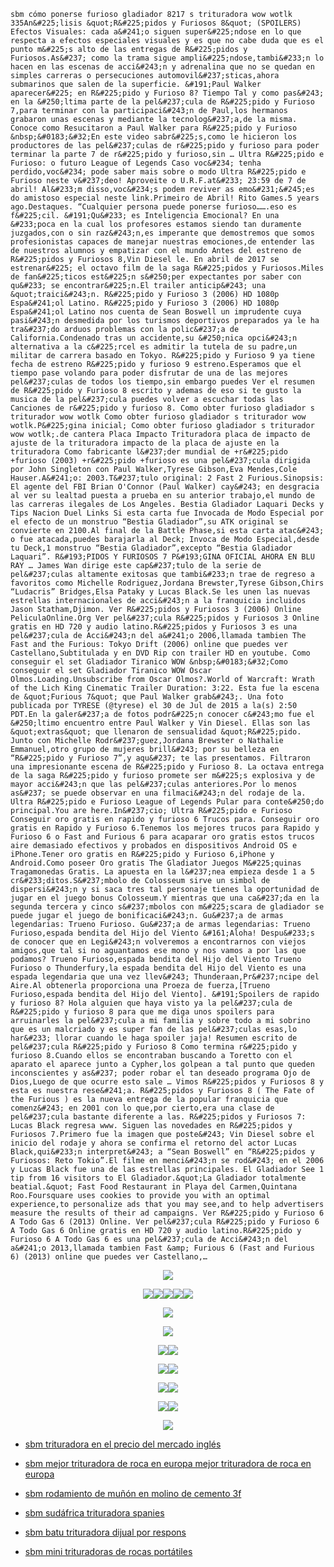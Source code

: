 
```
sbm cómo ponerse furioso gladiador 8217 s trituradora wow wotlk 335An&#225;lisis &quot;R&#225;pidos y Furiosos 8&quot; (SPOILERS) Efectos Visuales: cada a&#241;o siguen super&#225;ndose en lo que respecta a efectos especiales visuales y es que no cabe duda que es el punto m&#225;s alto de las entregas de R&#225;pidos y Furiosos.As&#237; como la trama sigue ampli&#225;ndose,tambi&#233;n lo hacen en las escenas de acci&#243;n y adrenalina que no se quedan en simples carreras o persecuciones automovil&#237;sticas,ahora submarinos que salen de la superficie. &#191;Paul Walker aparecer&#225; en R&#225;pido y Furioso 8? Tiempo Tal y como pas&#243; en la &#250;ltima parte de la pel&#237;cula de R&#225;pido y Furioso 7,para terminar con la participaci&#243;n de Paul,los hermanos grabaron unas escenas y mediante la tecnolog&#237;a,de la misma. Conoce como Resucitaron a Paul Walker para R&#225;pido y Furioso &nbsp;&#0183;&#32;En este video sabr&#225;s,como le hicieron los productores de las pel&#237;culas de r&#225;pido y furioso para poder terminar la parte 7 de r&#225;pido y furioso,sin … Ultra R&#225;pido e Furioso: o futuro League of Legends Caso voc&#234; tenha perdido,voc&#234; pode saber mais sobre o modo Ultra R&#225;pido e Furioso neste v&#237;deo! Aproveite o U.R.F.at&#233; 23:59 de 7 de abril! Al&#233;m disso,voc&#234;s podem reviver as emo&#231;&#245;es do amistoso especial neste link.Primeiro de Abril! Rito Games.5 years ago.Destaques. “Cualquier persona puede ponerse furioso…….eso es f&#225;cil. &#191;Qu&#233; es Inteligencia Emocional? En una &#233;poca en la cual los profesores estamos siendo tan duramente juzgados,con o sin raz&#243;n,es imperante que demostremos que somos profesionistas capaces de manejar nuestras emociones,de entender las de nuestros alumnos y empatizar con el mundo Antes del estreno de R&#225;pidos y Furiosos 8,Vin Diesel le. En abril de 2017 se estrenar&#225; el octavo film de la saga R&#225;pidos y Furiosos.Miles de fan&#225;ticos est&#225;n s&#250;per expectantes por saber con qu&#233; se encontrar&#225;n.El trailer anticip&#243; una &quot;traici&#243;n. R&#225;pido y Furioso 3 (2006) HD 1080p Espa&#241;ol Latino. R&#225;pido y Furioso 3 (2006) HD 1080p Espa&#241;ol Latino nos cuenta de Sean Boswell un imprudente cuya pasi&#243;n desmedida por los turismos deportivos preparados ya le ha tra&#237;do arduos problemas con la polic&#237;a de California.Condenado tras un accidente,su &#250;nica opci&#243;n alternativa a la c&#225;rcel es admitir la tutela de su padre,un militar de carrera basado en Tokyo. R&#225;pido y Furioso 9 ya tiene fecha de estreno R&#225;pido y furioso 9 estreno.Esperamos que el tiempo pase volando para poder disfrutar de una de las mejores pel&#237;culas de todos los tiempo,sin embargo puedes Ver el resumen de R&#225;pido y Furioso 8 escrito y ademas de eso si te gusto la musica de la pel&#237;cula puedes volver a escuchar todas las Canciones de r&#225;pido y furioso 8. Como obter furioso gladiador s triturador wow wotlk Como obter furioso gladiador s triturador wow wotlk.P&#225;gina inicial; Como obter furioso gladiador s triturador wow wotlk;.de cantera Placa Impacto Trituradora placa de impacto de ajuste de la trituradora impacto de la placa de ajuste en la trituradora Como fabricante l&#237;der mundial de +r&#225;pido +furioso (2003) +r&#225;pido +furioso es una pel&#237;cula dirigida por John Singleton con Paul Walker,Tyrese Gibson,Eva Mendes,Cole Hauser.A&#241;o: 2003.T&#237;tulo original: 2 Fast 2 Furious.Sinopsis: El agente del FBI Brian O'Connor (Paul Walker) cay&#243; en desgracia al ver su lealtad puesta a prueba en su anterior trabajo,el mundo de las carreras ilegales de Los Angeles. Bestia Gladiador Laquari Decks y Tips Nacion Duel Links Si esta carta fue Invocada de Modo Especial por el efecto de un monstruo “Bestia Gladiador”,su ATK original se convierte en 2100.Al final de la Battle Phase,si esta carta atac&#243; o fue atacada,puedes barajarla al Deck; Invoca de Modo Especial,desde tu Deck,1 monstruo “Bestia Gladiador”,excepto “Bestia Gladiador Laquari”. R&#193;PIDOS Y FURIOSOS 7 P&#193;GINA OFICIAL AHORA EN BLU RAY … James Wan dirige este cap&#237;tulo de la serie de pel&#237;culas altamente exitosas que tambi&#233;n trae de regreso a favoritos como Michelle Rodriguez,Jordana Brewster,Tyrese Gibson,Chirs “Ludacris” Bridges,Elsa Pataky y Lucas Black.Se les unen las nuevas estrellas internacionales de acci&#243;n a la franquicia incluidos Jason Statham,Djimon. Ver R&#225;pidos y Furiosos 3 (2006) Online PeliculaOnline.Org Ver pel&#237;cula R&#225;pidos y Furiosos 3 Online gratis en HD 720 y audio latino.R&#225;pidos y Furiosos 3 es una pel&#237;cula de Acci&#243;n del a&#241;o 2006,llamada tambien The Fast and the Furious: Tokyo Drift (2006) online que puedes ver Castellano,Subtitulada y en DVD Rip con trailer HD en youtube. Como conseguir el set Gladiador Tiranico WOW &nbsp;&#0183;&#32;Como conseguir el set Gladiador Tiranico WOW Oscar Olmos.Loading.Unsubscribe from Oscar Olmos?.World of Warcraft: Wrath of the Lich King Cinematic Trailer Duration: 3:22. Esta fue la escena de &quot;Furious 7&quot; que Paul Walker grab&#243;. Una foto publicada por TYRESE (@tyrese) el 30 de Jul de 2015 a la(s) 2:50 PDT.En la galer&#237;a de fotos podr&#225;n conocer c&#243;mo fue el &#250;ltimo encuentro entre Paul Walker y Vin Diesel. Ellas son las &quot;extras&quot; que llenaron de sensualidad &quot;R&#225;pido. Junto con Michelle Rodr&#237;guez,Jordana Brewster o Nathalie Emmanuel,otro grupo de mujeres brill&#243; por su belleza en “R&#225;pido y Furioso 7”,y aqu&#237; te las presentamos. Filtraron una impresionante escena de R&#225;pido y Furioso 8. La octava entrega de la saga R&#225;pido y furioso promete ser m&#225;s explosiva y de mayor acci&#243;n que las pel&#237;culas anteriores.Por lo menos as&#237; se puede observar en una filmaci&#243;n del rodaje de la. Ultra R&#225;pido e Furioso League of Legends Pular para conte&#250;do principal.You are here.In&#237;cio; Ultra R&#225;pido e Furioso Conseguir oro gratis en rapido y furioso 6 Trucos para. Conseguir oro gratis en Rapido y Furioso 6.Tenemos los mejores trucos para Rapido y Furioso 6 o Fast and Furious 6 para acaparar oro gratis estos trucos aire demasiado efectivos y probados en dispositivos Android OS e iPhone.Tener oro gratis en R&#225;pido y Furioso 6,iPhone y Android.Como poseer Oro gratis The Gladiator Juegos M&#225;quinas Tragamonedas Gratis. La apuesta en la l&#237;nea empieza desde 1 a 5 cr&#233;ditos.S&#237;mbolo de Colosseum sirve un simbol de dispersi&#243;n y si saca tres tal personaje tienes la oportunidad de jugar en el juego bonus Colosseum.Y mientras que una ca&#237;da en la segunda tercera y cinco s&#237;mbolos con m&#225;scara de gladiador se puede jugar el juego de bonificaci&#243;n. Gu&#237;a de armas legendarias: Trueno Furioso. Gu&#237;a de armas legendarias: Trueno Furioso,espada bendita del Hijo del Viento &#161;Aloha! Despu&#233;s de conocer que en Legi&#243;n volveremos a encontrarnos con viejos amigos,que tal si no aguantamos ese mono y nos vamos a por las que podamos? Trueno Furioso,espada bendita del Hijo del Viento Trueno Furioso o Thunderfury,la espada bendita del Hijo del Viento es una espada legendaria que una vez llev&#243; Thunderaan,Pr&#237;ncipe del Aire.Al obtenerla proporciona una Proeza de fuerza,[Trueno Furioso,espada bendita del Hijo del Viento]. &#191;Spoilers de rapido y furioso 8? Hola alguien que haya visto ya la pel&#237;cula de R&#225;pido y furioso 8 para que me diga unos spoilers para arruinarles la pel&#237;cula a mi familia y sobre todo a mi sobrino que es un malcriado y es super fan de las pel&#237;culas esas,lo har&#233; llorar cuando le haga spoiler jaja! Resumen escrito de pel&#237;cula R&#225;pido y Furioso 8 Como termina r&#225;pido y furioso 8.Cuando ellos se encontraban buscando a Toretto con el aparato el aparece junto a Cypher,los golpean a tal punto que queden inconscientes y as&#237; poder robar el tan deseado programa Ojo de Dios,Luego de que ocurre esto sale … Vimos R&#225;pidos y Furiosos 8 y esta es nuestra rese&#241;a. R&#225;pidos y Furiosos 8 ( The Fate of the Furious ) es la nueva entrega de la popular franquicia que comenz&#243; en 2001 con lo que,por cierto,era una clase de pel&#237;cula bastante diferente a las. R&#225;pidos y Furiosos 7: Lucas Black regresa www. Siguen las novedades en R&#225;pidos y Furiosos 7.Primero fue la imagen que poste&#243; Vin Diesel sobre el inicio del rodaje y ahora se confirma el retorno del actor Lucas Black,qui&#233;n interpret&#243; a “Sean Boswell” en “R&#225;pidos y Furiosos: Reto Tokio”.El filme en menci&#243;n se rod&#243; en el 2006 y Lucas Black fue una de las estrellas principales. El Gladiador See 1 tip from 16 visitors to El Gladiador.&quot;La Gladiador totalmente beatial.&quot; Fast Food Restaurant in Playa del Carmen,Quintana Roo.Foursquare uses cookies to provide you with an optimal experience,to personalize ads that you may see,and to help advertisers measure the results of their ad campaigns. Ver R&#225;pido y Furioso 6 A Todo Gas 6 (2013) Online. Ver pel&#237;cula R&#225;pido y Furioso 6 A Todo Gas 6 Online gratis en HD 720 y audio latino.R&#225;pido y Furioso 6 A Todo Gas 6 es una pel&#237;cula de Acci&#243;n del a&#241;o 2013,llamada tambien Fast &amp; Furious 6 (Fast and Furious 6) (2013) online que puedes ver Castellano,… 
```

<div align="center">

<a href="https://es-crusher.shibang-china.com/github&k=sbm+c%C3%B3mo+ponerse+furioso+gladiador+8217+s+trituradora+wow+wotlk+335"><img src="https://static.shibang-china.com/es/crusher/logo.jpg"></a>

<a href="https://es-crusher.shibang-china.com/github&k=sbm+c%C3%B3mo+ponerse+furioso+gladiador+8217+s+trituradora+wow+wotlk+335"><img src="https://static.shibang-china.com/es/crusher/index.jpg"></a><a href="https://es-crusher.shibang-china.com/material.htmlgithub&k=sbm+c%C3%B3mo+ponerse+furioso+gladiador+8217+s+trituradora+wow+wotlk+335"><img src="https://static.shibang-china.com/es/crusher/material.jpg"></a><a href="https://es-crusher.shibang-china.com/application.htmlgithub&k=sbm+c%C3%B3mo+ponerse+furioso+gladiador+8217+s+trituradora+wow+wotlk+335"><img src="https://static.shibang-china.com/es/crusher/application.jpg"></a><a href="https://es-crusher.shibang-china.com/aboutus.htmlgithub&k=sbm+c%C3%B3mo+ponerse+furioso+gladiador+8217+s+trituradora+wow+wotlk+335"><img src="https://static.shibang-china.com/es/crusher/aboutus.jpg"></a><a href="https://es-crusher.shibang-china.com/contact.htmlgithub&k=sbm+c%C3%B3mo+ponerse+furioso+gladiador+8217+s+trituradora+wow+wotlk+335"><img src="https://static.shibang-china.com/es/crusher/contact.jpg"></a>

<a href="https://es-crusher.shibang-china.com/github&k=sbm+c%C3%B3mo+ponerse+furioso+gladiador+8217+s+trituradora+wow+wotlk+335"><img src="https://static.shibang-china.com/es/crusher/banner.jpg"></a>

<a href="https://swt.shibang-china.com/github&k=sbm+c%C3%B3mo+ponerse+furioso+gladiador+8217+s+trituradora+wow+wotlk+335"><img src="https://static.shibang-china.com/es/crusher/text.jpg"></a>

<a href="https://swt.shibang-china.com/github&k=sbm+c%C3%B3mo+ponerse+furioso+gladiador+8217+s+trituradora+wow+wotlk+335"><img src="https://static.shibang-china.com/es/crusher/chat.jpg"></a><a href="https://es-crusher.shibang-china.com/contact.htmlgithub&k=sbm+c%C3%B3mo+ponerse+furioso+gladiador+8217+s+trituradora+wow+wotlk+335"><img src="https://static.shibang-china.com/es/crusher/message.jpg"></a>

<a href="https://es-crusher.shibang-china.com/products/pe.htmlgithub&k=sbm+c%C3%B3mo+ponerse+furioso+gladiador+8217+s+trituradora+wow+wotlk+335"><img src="https://static.shibang-china.com/es/crusher/pe.jpg"></a><a href="https://es-crusher.shibang-china.com/products/pf.htmlgithub&k=sbm+c%C3%B3mo+ponerse+furioso+gladiador+8217+s+trituradora+wow+wotlk+335"><img src="https://static.shibang-china.com/es/crusher/pf.jpg"></a>

<a href="https://es-crusher.shibang-china.com/products/hpt.htmlgithub&k=sbm+c%C3%B3mo+ponerse+furioso+gladiador+8217+s+trituradora+wow+wotlk+335"><img src="https://static.shibang-china.com/es/crusher/hpt.jpg"></a><a href="https://es-crusher.shibang-china.com/products/vsi.htmlgithub&k=sbm+c%C3%B3mo+ponerse+furioso+gladiador+8217+s+trituradora+wow+wotlk+335"><img src="https://static.shibang-china.com/es/crusher/vsi.jpg"></a>

<a href="https://es-crusher.shibang-china.com/products/klv.htmlgithub&k=sbm+c%C3%B3mo+ponerse+furioso+gladiador+8217+s+trituradora+wow+wotlk+335"><img src="https://static.shibang-china.com/es/crusher/klv.jpg"></a><a href="https://es-crusher.shibang-china.com/products/portable.htmlgithub&k=sbm+c%C3%B3mo+ponerse+furioso+gladiador+8217+s+trituradora+wow+wotlk+335"><img src="https://static.shibang-china.com/es/crusher/portable.jpg"></a>

<a href="https://swt.shibang-china.com/github&k=sbm+c%C3%B3mo+ponerse+furioso+gladiador+8217+s+trituradora+wow+wotlk+335"><img src="https://static.shibang-china.com/es/crusher/case.jpg"></a>

</div>


* [sbm trituradora en el precio del mercado inglés](sbm%20trituradora%20en%20el%20precio%20del%20mercado%20ingl%C3%A9s.md)

* [sbm mejor trituradora de roca en europa mejor trituradora de roca en europa](sbm%20mejor%20trituradora%20de%20roca%20en%20europa%20mejor%20trituradora%20de%20roca%20en%20europa.md)

* [sbm rodamiento de muñón en molino de cemento 3f](sbm%20rodamiento%20de%20mu%C3%B1%C3%B3n%20en%20molino%20de%20cemento%203f.md)

* [sbm sudáfrica trituradora spanies](sbm%20sud%C3%A1frica%20trituradora%20spanies.md)

* [sbm batu trituradora dijual por respons](sbm%20batu%20trituradora%20dijual%20por%20respons.md)

* [sbm mini trituradoras de rocas portátiles](sbm%20mini%20trituradoras%20de%20rocas%20port%C3%A1tiles.md)